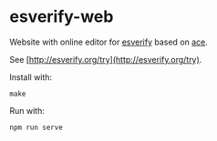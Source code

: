 esverify-web
============

Website with online editor for [esverify](https://github.com/levjj/esverify)
based on [ace](http://ace.c9.io/).

See [http://esverify.org/try](http://esverify.org/try).

Install with:

    make

Run with:

    npm run serve

